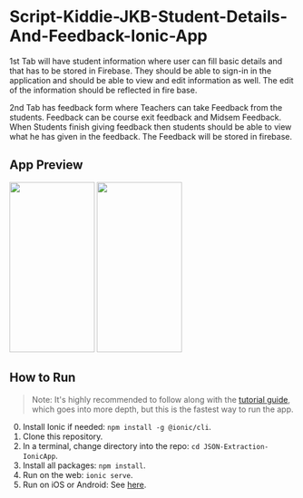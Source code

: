 # Script-Kiddie-JKB-Student-Details-And-Feedback-Ionic-App
1st Tab will have student information where user can fill basic details and that has to be stored in Firebase. They should be able to sign-in in the application and should be able to view and edit information as well. The edit of the information should be reflected in fire base.

2nd Tab has feedback form where Teachers can take Feedback from the students. Feedback can be course exit feedback and Midsem Feedback. When Students finish giving feedback then students should be able to view what he has given in the feedback. The Feedback will be stored in firebase.


## App Preview 
<img src='https://telegra.ph/file/e07838b82cc8af3078a1e.png' width='150' height='300'> <img src='https://telegra.ph/file/da309da9fe94e4a37da5d.png' width='150' height='300'>


## How to Run

> Note: It's highly recommended to follow along with the [tutorial guide](https://ionicframework.com/docs/angular/your-first-app), which goes into more depth, but this is the fastest way to run the app. 

0) Install Ionic if needed: `npm install -g @ionic/cli`.
1) Clone this repository.
2) In a terminal, change directory into the repo: `cd JSON-Extraction-IonicApp`.
3) Install all packages: `npm install`.
4) Run on the web: `ionic serve`.
5) Run on iOS or Android: See [here](https://ionicframework.com/docs/building/running).
